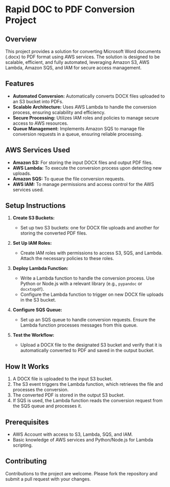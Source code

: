 # Rapid DOC to PDF Conversion Project

## Overview
This project provides a solution for converting Microsoft Word documents (.docx) to PDF format using AWS services. The solution is designed to be scalable, efficient, and fully automated, leveraging Amazon S3, AWS Lambda, Amazon SQS, and IAM for secure access management.

## Features
- **Automated Conversion:** Automatically converts DOCX files uploaded to an S3 bucket into PDFs.
- **Scalable Architecture:** Uses AWS Lambda to handle the conversion process, ensuring scalability and efficiency.
- **Secure Processing:** Utilizes IAM roles and policies to manage secure access to AWS resources.
- **Queue Management:** Implements Amazon SQS to manage file conversion requests in a queue, ensuring reliable processing.

## AWS Services Used
- **Amazon S3:** For storing the input DOCX files and output PDF files.
- **AWS Lambda:** To execute the conversion process upon detecting new uploads.
- **Amazon SQS:** To queue the file conversion requests.
- **AWS IAM:** To manage permissions and access control for the AWS services used.

## Setup Instructions
1. **Create S3 Buckets:**
   - Set up two S3 buckets: one for DOCX file uploads and another for storing the converted PDF files.

2. **Set Up IAM Roles:**
   - Create IAM roles with permissions to access S3, SQS, and Lambda. Attach the necessary policies to these roles.

3. **Deploy Lambda Function:**
   - Write a Lambda function to handle the conversion process. Use Python or Node.js with a relevant library (e.g., `pypandoc` or `docxtopdf`).
   - Configure the Lambda function to trigger on new DOCX file uploads in the S3 bucket.

4. **Configure SQS Queue:**
   - Set up an SQS queue to handle conversion requests. Ensure the Lambda function processes messages from this queue.

5. **Test the Workflow:**
   - Upload a DOCX file to the designated S3 bucket and verify that it is automatically converted to PDF and saved in the output bucket.

## How It Works
1. A DOCX file is uploaded to the input S3 bucket.
2. The S3 event triggers the Lambda function, which retrieves the file and processes the conversion.
3. The converted PDF is stored in the output S3 bucket.
4. If SQS is used, the Lambda function reads the conversion request from the SQS queue and processes it.

## Prerequisites
- AWS Account with access to S3, Lambda, SQS, and IAM.
- Basic knowledge of AWS services and Python/Node.js for Lambda scripting.

## Contributing
Contributions to the project are welcome. Please fork the repository and submit a pull request with your changes.



